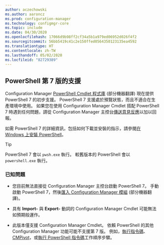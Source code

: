 ```yaml
---
author: aczechowski
ms.author: aaroncz
ms.prod: configuration-manager
ms.technology: configmgr-core
ms.topic: include
ms.date: 04/30/2020
ms.openlocfilehash: 17066d9b98ff2cf34a5b1a979ed06952d026f4f2
ms.sourcegitcommit: 56bb5419c41c2e150ffed0564350123135ea4592
ms.translationtype: HT
ms.contentlocale: zh-TW
ms.lasthandoff: 05/02/2020
ms.locfileid: "82729389"
---
```

## <a name="support-for-powershell-version-7"></a><a name="bkmk_pwsh7"></a> PowerShell 第 7 版的支援

<!--6023299-->

Configuration Manager [PowerShell Cmdlet 程式庫](https://docs.microsoft.com/powershell/sccm/overview?view=sccm-ps) \(部分機器翻譯\) 現在提供 PowerShell 7 的初步支援。 PowerShell 7 支援處於預覽狀態，而且不適合在生產環境中使用。 如果您在使用 Configuration Manager Cmdlet 搭配 PowerShell 7 時遇到任何問題，請從 Configuration Manager 主控台[傳送意見反應](../../technical-preview-2003.md#bkmk_feedback)以加以回報。

如需 PowerShell 7 的詳細資訊，包括如何下載並安裝的指示，請參閱[在 Windows 上安裝 PowerShell](https://docs.microsoft.com/powershell/scripting/install/installing-powershell-core-on-windows?view=powershell-7)。

> [!TIP]
> PowerShell 7 會以 `pwsh.exe` 執行。 較舊版本的 PowerShell 會以 `powershell.exe` 執行。

### <a name="known-issues"></a>已知問題

- 您目前無法直接從 Configuration Manager 主控台啟動 PowerShell 7。 手動啟動 PowerShell 7，然後[匯入 Configuration Manager 模組](https://docs.microsoft.com/powershell/sccm/overview?view=sccm-ps#import-the-configuration-manager-powershell-module) \(部分機器翻譯\)。

- 具有 **Import-** 與 **Export-** 動詞的 Configuration Manager Cmdlet 可能無法如預期般運作。

- 此版本僅支援 Configuration Manager Cmdlet。 依賴 PowerShell 的其他 Configuration Manager 功能可能不支援第 7 版。 例如，[執行指令碼](../../../../../apps/deploy-use/create-deploy-scripts.md)、[CMPivot](../../../../servers/manage/cmpivot.md)，或[執行 PowerShell 指令碼](../../../../../osd/understand/task-sequence-steps.md#BKMK_RunPowerShellScript)工作順序步驟。
